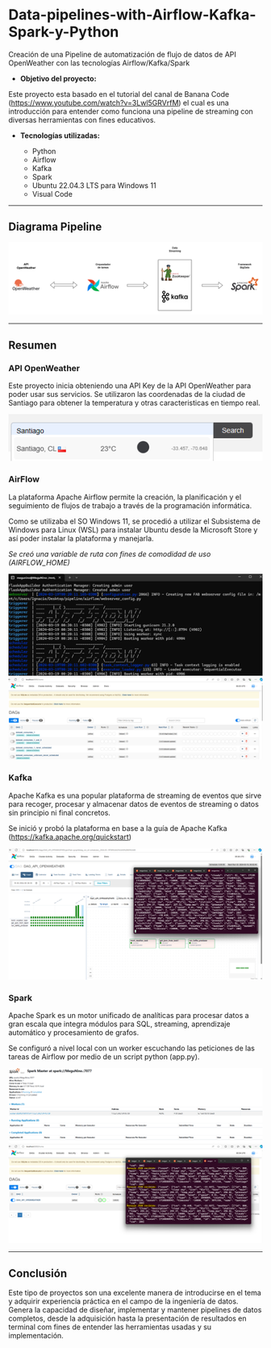 # Data-pipelines-with-Airflow-Kafka-Spark-y-Python
Creación de una Pipeline de automatización de flujo de datos de API OpenWeather con las tecnologías Airflow/Kafka/Spark

* **Objetivo del proyecto:**

Este proyecto esta basado en el tutorial del canal de Banana Code (https://www.youtube.com/watch?v=3Lwl5GRVrfM) el cual es una introducción para entender como funciona una pipeline de streaming con diversas herramientas con fines educativos.

* **Tecnologías utilizadas:**

  * Python
  * Airflow
  * Kafka
  * Spark
  * Ubuntu 22.04.3 LTS para Windows 11
  * Visual Code
 
---
## Diagrama Pipeline

![Diagrama_pipeline](https://github.com/IgnaBascu/Data-pipelines-with-Airflow-Kafka-Spark-y-Python/blob/main/imagenes/diagrama%20pipeline.png)

---
## Resumen

### API OpenWeather
Este proyecto inicia obteniendo una API Key de la API OpenWeather para poder usar sus servicios. Se utilizaron las coordenadas de la ciudad de Santiago para obtener la temperatura y otras caracteristicas en tiempo real.

![OpenWeather](https://github.com/IgnaBascu/Data-pipelines-with-Airflow-Kafka-Spark-y-Python/blob/main/imagenes/0.png)

### AirFlow
La plataforma Apache Airflow permite la creación, la planificación y el seguimiento de flujos de trabajo a través de la programación informática.

Como se utilizaba el SO Windows 11, se procedió a utilizar el Subsistema de Windows para Linux (WSL) para instalar Ubuntu desde la Microsoft Store y así poder instalar la plataforma y manejarla.

*Se creó una variable de ruta con fines de comodidad de uso (AIRFLOW_HOME)*

![Airflow](https://github.com/IgnaBascu/Data-pipelines-with-Airflow-Kafka-Spark-y-Python/blob/main/imagenes/1.png)
![Airflow](https://github.com/IgnaBascu/Data-pipelines-with-Airflow-Kafka-Spark-y-Python/blob/main/imagenes/2.png)


### Kafka
Apache Kafka es una popular plataforma de streaming de eventos que sirve para recoger, procesar y almacenar datos de eventos de streaming o datos sin principio ni final concretos.

Se inició y probó la plataforma en base a la guía de Apache Kafka (https://kafka.apache.org/quickstart)

![Kafka](https://github.com/IgnaBascu/Data-pipelines-with-Airflow-Kafka-Spark-y-Python/blob/main/imagenes/3.png)

### Spark
Apache Spark es un motor unificado de analíticas para procesar datos a gran escala que integra módulos para SQL, streaming, aprendizaje automático y procesamiento de grafos.

Se configuró a nivel local con un worker escuchando las peticiones de las tareas de Airflow por medio de un script python (app.py).

![Spark](https://github.com/IgnaBascu/Data-pipelines-with-Airflow-Kafka-Spark-y-Python/blob/main/imagenes/5.png)
![Spark](https://github.com/IgnaBascu/Data-pipelines-with-Airflow-Kafka-Spark-y-Python/blob/main/imagenes/4.png)

---

## Conclusión

Este tipo de proyectos son una excelente manera de introducirse en el tema y adquirir experiencia práctica en el campo de la ingeniería de datos. Genera la capacidad de diseñar, implementar y mantener pipelines de datos completos, desde la adquisición hasta la presentación de resultados en terminal com fines de entender las herramientas usadas y su implementación.


